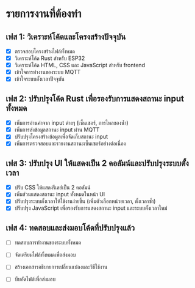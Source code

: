 # รายการงานที่ต้องทำ

## เฟส 1: วิเคราะห์โค้ดและโครงสร้างปัจจุบัน
- [x] ตรวจสอบโครงสร้างไฟล์ทั้งหมด
- [x] วิเคราะห์โค้ด Rust สำหรับ ESP32
- [x] วิเคราะห์โค้ด HTML, CSS และ JavaScript สำหรับ frontend
- [x] เข้าใจการทำงานของระบบ MQTT
- [x] เข้าใจระบบตั้งเวลาปัจจุบัน

## เฟส 2: ปรับปรุงโค้ด Rust เพื่อรองรับการแสดงสถานะ input ทั้งหมด
- [x] เพิ่มการอ่านค่าจาก input ต่างๆ (เซ็นเซอร์, การไหลของน้ำ)
- [x] เพิ่มการส่งข้อมูลสถานะ input ผ่าน MQTT
- [x] ปรับปรุงโครงสร้างข้อมูลเพื่อจัดเก็บสถานะ input
- [x] เพิ่มการตรวจสอบและรายงานสถานะเซ็นเซอร์อย่างต่อเนื่อง

## เฟส 3: ปรับปรุง UI ให้แสดงเป็น 2 คอลัมน์และปรับปรุงระบบตั้งเวลา
- [x] ปรับ CSS ให้แสดงรีเลย์เป็น 2 คอลัมน์
- [x] เพิ่มส่วนแสดงสถานะ input ทั้งหมดในหน้า UI
- [x] ปรับปรุงระบบตั้งเวลาให้ใช้งานง่ายขึ้น (เพิ่มตัวเลือกหน่วยเวลา, ตั้งเวลาซ้ำ)
- [x] ปรับปรุง JavaScript เพื่อรองรับการแสดงสถานะ input และระบบตั้งเวลาใหม่

## เฟส 4: ทดสอบและส่งมอบโค้ดที่ปรับปรุงแล้ว
- [ ] ทดสอบการทำงานของระบบทั้งหมด
- [ ] จัดเตรียมไฟล์ทั้งหมดเพื่อส่งมอบ
- [ ] สร้างเอกสารอธิบายการเปลี่ยนแปลงและวิธีใช้งาน
- [ ] บีบอัดไฟล์เพื่อส่งมอบ

